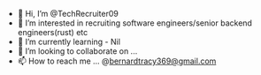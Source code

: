 - 👋 Hi, I’m @TechRecruiter09
- 👀 I’m interested in recruiting software engineers/senior backend engineers(rust) etc 
- 🌱 I’m currently learning - Nil 
- 💞️ I’m looking to collaborate on ...
- 📫 How to reach me ... @bernardtracy369@gmail.com

<!---
TechRecruiter09/TechRecruiter09 is a ✨ special ✨ repository because its `README.md` (this file) appears on your GitHub profile.
You can click the Preview link to take a look at your changes.
--->
